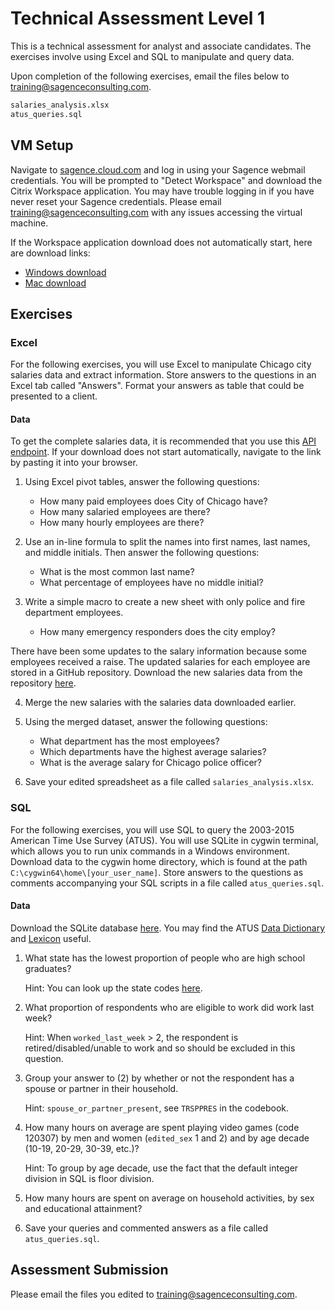# Technical Assessment Level 1
This is a technical assessment for analyst and associate candidates.
The exercises involve using Excel and SQL to manipulate and query data.

Upon completion of the following exercises, email the files below to [training@sagenceconsulting.com](mailto:training@sagenceconsulting.com).
```bash
salaries_analysis.xlsx
atus_queries.sql
```

## VM Setup
Navigate to [sagence.cloud.com](sagence.cloud.com) and log in using your Sagence webmail credentials. You will be prompted to "Detect Workspace" and download the Citrix Workspace application. You may have trouble logging in if you have never reset your Sagence credentials. Please email [training@sagenceconsulting.com](mailto:training@sagenceconsulting.com) with any issues accessing the virtual machine.

If the Workspace application download does not automatically start, here are download links:
   * [Windows download](https://www.citrix.com/downloads/workspace-app/windows/workspace-app-for-windows-latest.html)
   * [Mac download](https://www.citrix.com/downloads/workspace-app/mac/workspace-app-for-mac-latest.html)

## Exercises

### Excel
For the following exercises, you will use Excel to manipulate Chicago city salaries data and extract information. Store answers to the questions in an Excel tab called "Answers". Format your answers as table that could be presented to a client.

#### Data
To get the complete salaries data, it is recommended that you use this [API endpoint](https://data.cityofchicago.org/api/views/xzkq-xp2w/rows.csv). If your download does not start automatically, navigate to the link by pasting it into your browser.

1. Using Excel pivot tables, answer the following questions:
    * How many paid employees does City of Chicago have?
    * How many salaried employees are there?
    * How many hourly employees are there?

2. Use an in-line formula to split the names into first names, last names, and middle initials. Then answer the following questions:
    * What is the most common last name?
    * What percentage of employees have no middle initial?

3. Write a simple macro to create a new sheet with only police and fire department employees.
    * How many emergency responders does the city employ?

There have been some updates to the salary information because some employees received a raise. The updated salaries for each employee are stored in a GitHub repository. Download the new salaries data from the repository [here](https://github.com/sagencetraining/assessment_level_one).

4. Merge the new salaries with the salaries data downloaded earlier.

5. Using the merged dataset, answer the following questions:
    * What department has the most employees?
    * Which departments have the highest average salaries?
    * What is the average salary for Chicago police officer?

6. Save your edited spreadsheet as a file called `salaries_analysis.xlsx`.

### SQL
For the following exercises, you will use SQL to query the 2003-2015 American Time Use Survey (ATUS). You will use SQLite in cygwin terminal, which allows you to run unix commands in a Windows environment. Download data to the cygwin home directory, which is found at the path `C:\cygwin64\home\[your_user_name]`. Store answers to the questions as comments accompanying your SQL scripts in a file called `atus_queries.sql`.

#### Data
Download the SQLite database [here](https://sagence.egnyte.com/dl/CF2KyiTbhw). 
You may find the ATUS [Data Dictionary](https://www.bls.gov/tus/atuscpscodebk16.pdf) and [Lexicon](https://www.bls.gov/tus/lexiconwex2016.pdf) useful.

1. What state has the lowest proportion of people who are high school graduates?

    Hint: You can look up the state codes [here](https://www.census.gov/geo/reference/ansi_statetables.html).

2. What proportion of respondents who are eligible to work did work last week?

    Hint: When `worked_last_week` > 2, the respondent is retired/disabled/unable to work and so should be excluded in this question.

3. Group your answer to (2) by whether or not the respondent has a spouse or partner in their household.

    Hint: `spouse_or_partner_present`, see `TRSPPRES` in the codebook.

4. How many hours on average are spent playing video games (code 120307) by men and women (`edited_sex` 1 and 2) and by age decade (10-19, 20-29, 30-39, etc.)?

    Hint: To group by age decade, use the fact that the default integer division in SQL is floor division.

5. How many hours are spent on average on household activities, by sex and educational attainment?

6. Save your queries and commented answers as a file called `atus_queries.sql`.

## Assessment Submission

Please email the files you edited to [training@sagenceconsulting.com](mailto:training@sagenceconsulting.com).
